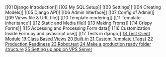 
[[01 Django Introduction]]
[[02 My SQL Setup]]
[[03 Settings]]
[[04 Creating Models]]
[[05 Django API]]
[[06 Admin Interface]]
[[07 Config of Admin]]
[[09 Views file & URL file]]
[[10 Template rendering]]
[[11 Template inheritance]]
[[12 Static and Media file]]
[[13 Making Froms]]
[[14 Crispy Forms]]
[[15 Accessing and Processing Form data]]
[[16 Customization Inside Form.py and javascript use]]
[[17 Tests in django]]
[18 Test Client Module](18%20Test%20Client%20Module.md)
[19 Class  Based  Views](19%20Class%20%20Based%20%20Views.md)
[20 Built-in](20%20Built-in.md)
[21 Custom Template {Tags}](21%20Custom%20Template%20{Tags}.md)
[22 Production Readiness](22%20Production%20Readiness.md)
[23 Robot.text](23%20Robot.text.md)
[24 Make a production ready folder structure](24%20Make%20a%20production%20ready%20folder%20structure.md)
[25 Setting up app on VPS Server](25%20Setting%20up%20app%20on%20VPS%20Server.md)

